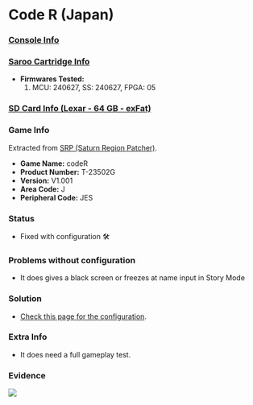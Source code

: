 # Code R (Japan)

### [Console Info](../../../../../Info/Consoles/VA13/README.md)

### [Saroo Cartridge Info](../../../../../Info/Cartridges/RetroGameParadiseStore/1.32F/README.md)

- <b>Firmwares Tested:</b>
  1. MCU: 240627, SS: 240627, FPGA: 05

### [SD Card Info (Lexar - 64 GB - exFat)](../../../../../Info/SdCards/Lexar/64GB/exfat/README.md)

### Game Info

Extracted from [SRP (Saturn Region Patcher)](https://segaxtreme.net/resources/saturn-region-patcher.81/download).

- <b>Game Name:</b> codeR
- <b>Product Number:</b> T-23502G
- <b>Version:</b> V1.001
- <b>Area Code:</b> J
- <b>Peripheral Code:</b> JES

### Status

- Fixed with configuration :hammer_and_wrench:

### Problems without configuration

- It does gives a black screen or freezes at name input in Story Mode

### Solution

- [Check this page for the configuration](https://github.com/williamdsw/saroo-configuration-list/blob/master/Regions/Retails/Japan/T-23502G/README.md).

### Extra Info

- It does need a full gameplay test.

### Evidence

[![](https://img.youtube.com/vi/KEq_g0PJplw/0.jpg)](https://www.youtube.com/watch?v=KEq_g0PJplw)
